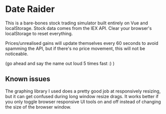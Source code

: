 # Date Raider

This is a bare-bones stock trading simulator built entirely on Vue and localStorage. Stock data comes from the IEX API. Clear your browser's localStorage to reset everything.

Prices/unrealised gains will update themselves every 60 seconds to avoid spamming the API, but if there's no price movement, this will not be noticeable.

(go ahead and say the name out loud 5 times fast :) )

## Known issues

The graphing library I used does a pretty good job at responsively resizing, but it can get confused during long window resize drags. It works better if you only toggle browser responsive UI tools on 
and off instead of changing the size of the browser window.
